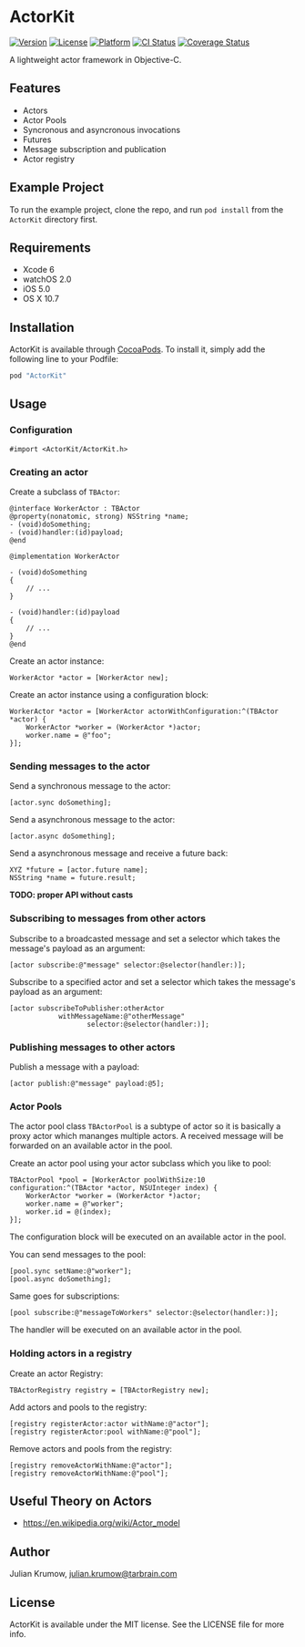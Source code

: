 # ActorKit

[![Version](https://img.shields.io/cocoapods/v/ActorKit.svg?style=flat)](http://cocoadocs.org/docsets/ActorKit)
[![License](https://img.shields.io/cocoapods/l/ActorKit.svg?style=flat)](http://cocoadocs.org/docsets/ActorKit)
[![Platform](https://img.shields.io/cocoapods/p/ActorKit.svg?style=flat)](http://cocoadocs.org/docsets/ActorKit)
[![CI Status](http://img.shields.io/travis/tarbrain/ActorKit.svg?style=flat)](https://travis-ci.org/tarbrain/ActorKit)
[![Coverage Status](https://img.shields.io/coveralls/tarbrain/ActorKit/master.svg?style=flat)](https://coveralls.io/r/tarbrain/ActorKit)

A lightweight actor framework in Objective-C.

## Features

* Actors
* Actor Pools
* Syncronous and asyncronous invocations
* Futures
* Message subscription and publication
* Actor registry

## Example Project

To run the example project, clone the repo, and run `pod install` from the `ActorKit` directory first.

## Requirements

* Xcode 6
* watchOS 2.0
* iOS 5.0
* OS X 10.7

## Installation

ActorKit is available through [CocoaPods](http://cocoapods.org). To install
it, simply add the following line to your Podfile:

```ruby
pod "ActorKit"
```

## Usage

### Configuration

```objc
#import <ActorKit/ActorKit.h>
```

### Creating an actor

Create a subclass of `TBActor`:

```objc
@interface WorkerActor : TBActor
@property(nonatomic, strong) NSString *name;
- (void)doSomething;
- (void)handler:(id)payload;
@end

@implementation WorkerActor

- (void)doSomething
{
    // ...
}

- (void)handler:(id)payload
{
    // ...
}
@end
```

Create an actor instance:

```objc
WorkerActor *actor = [WorkerActor new];
```

Create an actor instance using a configuration block:

```objc
WorkerActor *actor = [WorkerActor actorWithConfiguration:^(TBActor *actor) {
    WorkerActor *worker = (WorkerActor *)actor;
    worker.name = @"foo";
}];
```

### Sending messages to the actor

Send a synchronous message to the actor:

```objc
[actor.sync doSomething];
```

Send a asynchronous message to the actor:

```objc
[actor.async doSomething];
```

Send a asynchronous message and receive a future back:

```objc
XYZ *future = [actor.future name];
NSString *name = future.result;
```

**TODO: proper API without casts**

### Subscribing to messages from other actors

Subscribe to a broadcasted message and set a selector which takes the message's payload as an argument:

```objc
[actor subscribe:@"message" selector:@selector(handler:)];
```

Subscribe to a specified actor and set a selector which takes the message's payload as an argument:

```objc
[actor subscribeToPublisher:otherActor
            withMessageName:@"otherMessage"
                   selector:@selector(handler:)];
```

### Publishing messages to other actors

Publish a message with a payload:

```objc
[actor publish:@"message" payload:@5];
```

### Actor Pools

The actor pool class `TBActorPool` is a subtype of actor so it is basically a proxy actor which mananges multiple actors. A received message will be forwarded on an available actor in the pool.

Create an actor pool using your actor subclass which you like to pool:

```objc
TBActorPool *pool = [WorkerActor poolWithSize:10 configuration:^(TBActor *actor, NSUInteger index) {
    WorkerActor *worker = (WorkerActor *)actor;
    worker.name = @"worker";
    worker.id = @(index);
}];
```

The configuration block will be executed on an available actor in the pool.

You can send messages to the pool:

```objc
[pool.sync setName:@"worker"];
[pool.async doSomething];
```

Same goes for subscriptions:

```objc
[pool subscribe:@"messageToWorkers" selector:@selector(handler:)];
```

The handler will be executed on an available actor in the pool.

### Holding actors in a registry

Create an actor Registry:

```objc
TBActorRegistry registry = [TBActorRegistry new];
```

Add actors and pools to the registry:

```objc
[registry registerActor:actor withName:@"actor"];
[registry registerActor:pool withName:@"pool"];
```

Remove actors and pools from the registry:

```objc
[registry removeActorWithName:@"actor"];
[registry removeActorWithName:@"pool"];
```


## Useful Theory on Actors

- https://en.wikipedia.org/wiki/Actor_model

## Author

Julian Krumow, julian.krumow@tarbrain.com

## License

ActorKit is available under the MIT license. See the LICENSE file for more info.
